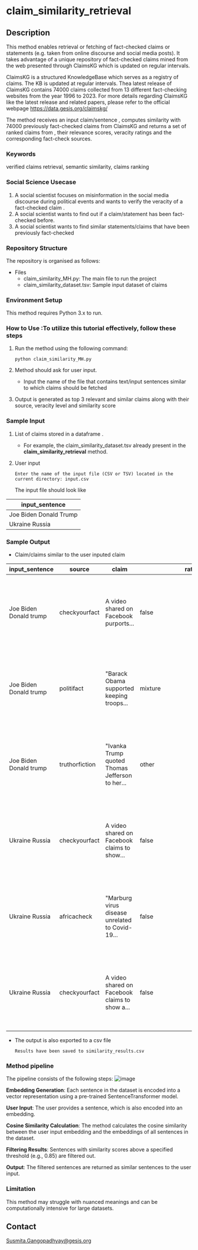 # claim_similarity_retrieval

## Description
This method enables retrieval or fetching of fact-checked claims or statements (e.g. taken from online discourse and social media posts). It takes advantage of a unique repository of fact-checked claims mined from the web presented through ClaimsKG which is updated on regular intervals.

ClaimsKG is a structured KnowledgeBase which serves as a registry of claims. The KB is updated at regular intervals. Thea latest release of ClaimsKG contains 74000 claims collected from 13 different fact-checking websites from  the year 1996 to 2023. For more details regarding ClaimsKG like the latest release and related papers, please refer to the official webpage https://data.gesis.org/claimskg/ 

The method receives an input claim/sentence , computes similarity with 74000 previously fact-checked claims from ClaimsKG and returns a set of ranked claims from , their relevance scores, veracity ratings and the corresponding fact-check sources.   

### Keywords
verified claims retrieval, semantic similarity, claims ranking

### Social Science Usecase

1. A social scientist focuses on misinformation in the social media discourse during political events and wants to verify the veracity of a fact-checked claim .
2. A social scientist wants to find out if a claim/statement has been fact-checked before.
3. A social scientist wants to find similar statements/claims that have been previously fact-checked


### Repository Structure
The repository is organised as follows: 

* Files
  - claim_similarity_MH.py: The main file to run the project
  - claim_similarity_dataset.tsv: Sample input dataset of claims


 

### Environment Setup
This method requires Python 3.x to run.

  

### How to Use :To utilize this tutorial effectively, follow these steps
1. Run the method using the following command: 
   
   `python claim_similarity_MH.py`
   
2. Method should ask for user input.
     - Input the name of the file that contains text/input sentences similar to which claims should be fetched

   
3. Output is generated as top 3 relevant and similar claims along with their source, veracity level and similarity score

   
### Sample Input 
1. List of claims stored in a dataframe .
    - For example, the claim_similarity_dataset.tsv already present in the **claim_similarity_retrieval** method. 

   
3. User input
   
    `Enter the name of the input file (CSV or TSV) located in the current directory: input.csv`

   The input file should look like

      


| input_sentence       |
|--------------|
| Joe Biden Donald Trump |
| Ukraine Russia |

### Sample Output
* Claim/claims similar to the user inputed claim

input_sentence | source | claim|  <div style="width:290px">rating</div>|<div style="width:290px">similarity</div> | message                                                                                              
---------------|-------------------|---------------------------|------------------|---------------------|--------------------  
Joe Biden Donald trump   | checkyourfact     | A video shared on Facebook purports...                           | false            | 0.3887              | No claims are found to be very similar (above 0.7), however, the top 3 are displayed.               
Joe Biden Donald trump   | politifact        | "Barack Obama supported keeping troops...                        | mixture          | 0.3292              | No claims are found to be very similar (above 0.7), however, the top 3 are displayed.               
Joe Biden Donald trump   | truthorfiction    | "Ivanka Trump quoted Thomas Jefferson to her...                  | other            | 0.2931              | No claims are found to be very similar (above 0.7), however, the top 3 are displayed.               
Ukraine Russia          | checkyourfact     | A video shared on Facebook claims to show...                     | false            | 0.5271              | No claims are found to be very similar (above 0.7), however, the top 3 are displayed.               
Ukraine Russia          | africacheck       | "Marburg virus disease unrelated to Covid-19...                 | false            | 0.2993              | No claims are found to be very similar (above 0.7), however, the top 3 are displayed.               
Ukraine Russia          | checkyourfact     | A video shared on Facebook claims to show a...                  | false            | 0.2972              | No claims are found to be very similar (above 0.7), however, the top 3 are displayed.               



  
* The output is also exported to a csv file
  
  `Results have been saved to similarity_results.csv`




### Method pipeline

The pipeline consists of the following steps:
![image](https://github.com/user-attachments/assets/b7040304-6db7-4099-83ce-2d498a469f45)





**Embedding Generation**: Each sentence in the dataset is encoded into a vector representation using a pre-trained SentenceTransformer model.

**User Input**: The user provides a sentence, which is also encoded into an embedding.

**Cosine Similarity Calculation**: The method calculates the cosine similarity between the user input embedding and the embeddings of all sentences in the dataset.

**Filtering Results**: Sentences with similarity scores above a specified threshold (e.g., 0.85) are filtered out.

**Output**: The filtered sentences are returned as similar sentences to the user input.



### Limitation

This method may struggle with nuanced meanings and can be computationally intensive for large datasets.



## Contact
Susmita.Gangopadhyay@gesis.org


